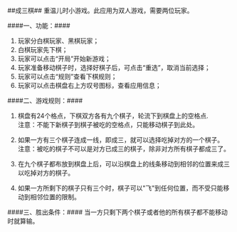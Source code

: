 ##成三棋##
重温儿时小游戏。此应用为双人游戏，需要两位玩家。

####一、功能：####
<ol>
<li>玩家分白棋玩家、黑棋玩家；</li>
<li>白棋玩家先下棋；</li>
<li>玩家可以点击“开局”开始新游戏；</li>
<li>玩家准备移动棋子时，选择好棋子后，可点击“重选”，取消当前选择；</li>
<li>玩家可以点击“规则”查看下棋规则；</li>
<li>玩家可以点击棋盘右上方叹号图标，查看应用信息；</li>
</ol>
####二、游戏规则：####
<ol>
<li><p>棋盘有24个格点，下棋双方各有九个棋子，轮流下到棋盘上的空格点.</br>
注意：不能下新棋子到棋子被吃的空格点，只能移动棋子到此处。</li>
<li><p>如果一方有三个棋子连成一线，即成三，就可以选择吃掉对方的一个棋子。</br>注意：被吃的棋子不可以是对方已成三的棋子，除非对方所有棋子都成三了。</li>
<li><p>在九个棋子都布放到棋盘上后，可以沿棋盘上的线条移动到相邻的位置来成三以吃掉对方的棋子。</li>
<li><p>如果一方所剩下的棋子只有三个时，棋子可以"飞"到任何位置，而不受只能移动到相邻位置的限制。</li>
</ol>

####三、胜出条件：####
当一方只剩下两个棋子或者他的所有棋子都不能移动时就算输。